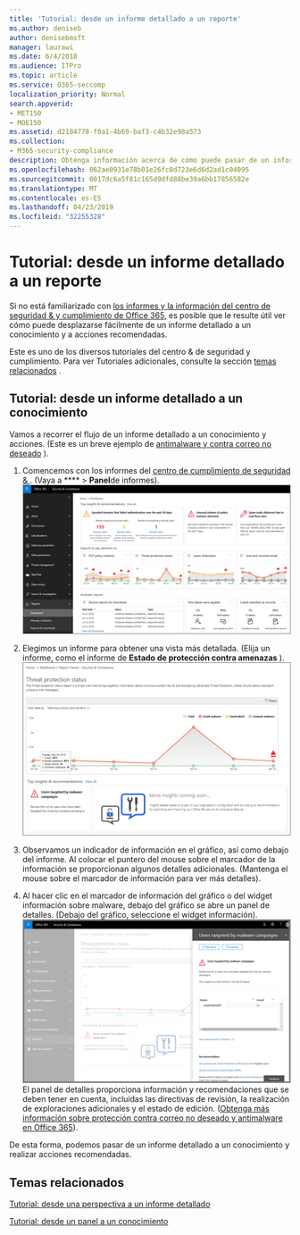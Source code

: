 ```yaml
---
title: 'Tutorial: desde un informe detallado a un reporte'
ms.author: deniseb
author: denisebmsft
manager: laurawi
ms.date: 6/4/2018
ms.audience: ITPro
ms.topic: article
ms.service: O365-seccomp
localization_priority: Normal
search.appverid:
- MET150
- MOE150
ms.assetid: d2104778-f0a1-4b69-baf3-c4b32e98a573
ms.collection:
- M365-security-compliance
description: Obtenga información acerca de cómo puede pasar de un informe detallado a un conocimiento con las acciones recomendadas en el centro de seguridad &amp; y cumplimiento.
ms.openlocfilehash: 062ae0931e78b01e26fc0d723e6d6d2ad1c04095
ms.sourcegitcommit: 0017dc6a5f81c165d9dfd88be39a6bb17856582e
ms.translationtype: MT
ms.contentlocale: es-ES
ms.lasthandoff: 04/23/2019
ms.locfileid: "32255328"
---
```

# <a name="walkthrough---from-a-detailed-report-to-an-insight"></a>Tutorial: desde un informe detallado a un reporte

Si no está familiarizado con [los informes y la información del centro de seguridad &amp; y cumplimiento de Office 365](reports-and-insights-in-security-and-compliance.md), es posible que le resulte útil ver cómo puede desplazarse fácilmente de un informe detallado a un conocimiento y a acciones recomendadas. 
  
Este es uno de los diversos tutoriales del centro &amp; de seguridad y cumplimiento. Para ver Tutoriales adicionales, consulte la sección [temas relacionados](#related-topics) . 
  
## <a name="walkthrough-from-a-detailed-report-to-an-insight"></a>Tutorial: desde un informe detallado a un conocimiento

Vamos a recorrer el flujo de un informe detallado a un conocimiento y acciones. (Este es un breve ejemplo de [antimalware y contra correo no deseado](anti-spam-and-anti-malware-protection.md) ). 
  
1. Comencemos con los informes del [centro de cumplimiento de seguridad &amp; ](https://protection.office.com) . (Vaya a **** \> **Panel**de informes). <br/>![En el centro &amp; de seguridad y cumplimiento, vaya \> a informes de panel](media/68f3bb7c-b4f7-4cca-904b-478643a93c94.png)
  
2. Elegimos un informe para obtener una vista más detallada. (Elija un informe, como el informe de **Estado de protección contra amenazas** ).<br/>![Informe de estado de protección contra amenazas que muestra información](media/f47d7dbd-816a-47ba-b8db-53919fbed192.png)
  
3. Observamos un indicador de información en el gráfico, así como debajo del informe. Al colocar el puntero del mouse sobre el marcador de la información se proporcionan algunos detalles adicionales. (Mantenga el mouse sobre el marcador de información para ver más detalles).
    
4. Al hacer clic en el marcador de información del gráfico o del widget información sobre malware, debajo del gráfico se abre un panel de detalles. (Debajo del gráfico, seleccione el widget información).<br/>![Detalles de información sobre malware](media/2c8bccc5-ca4e-4bb9-ad4c-55fcee0535b7.png)<br/>El panel de detalles proporciona información y recomendaciones que se deben tener en cuenta, incluidas las directivas de revisión, la realización de exploraciones adicionales y el estado de edición. ([Obtenga más información sobre protección contra correo no deseado y antimalware en Office 365](anti-spam-and-anti-malware-protection.md)).
    
De esta forma, podemos pasar de un informe detallado a un conocimiento y realizar acciones recomendadas. 
  
## <a name="related-topics"></a>Temas relacionados

[Tutorial: desde una perspectiva a un informe detallado](from-an-insight-to-a-detailed-report.md)
  
[Tutorial: desde un panel a un conocimiento](from-a-dashboard-to-an-insight.md)
  

